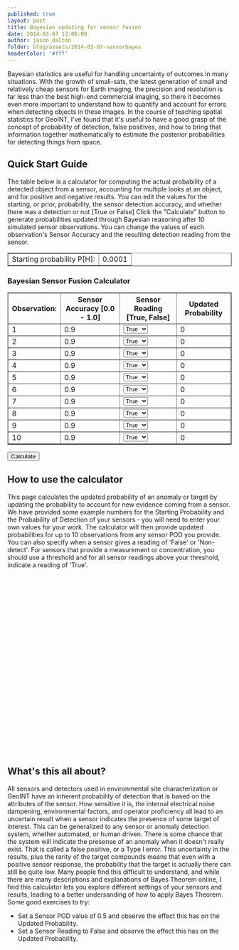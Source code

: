 ```yaml
---
published: true
layout: post
title: Bayesian updating for sensor fusion
date: 2014-03-07 12:00:00
author: jason_dalton
folder: blog/assets/2014-03-07-sensorbayes
headerColor: '#fff'
---
```


Bayesian statistics are useful for handling uncertainty of outcomes in many situations. With the growth of small-sats, the latest generation of small and relatively cheap sensors for Earth imaging, the precision <!--more-->and resolution is far less than the best high-end commercial imaging, so there it becomes even more important to understand how to quantify and account for errors when detecting objects in these images. In the course of teaching spatial statistics for GeoINT, I've found that it's useful to have a good grasp of the concept of probability of detection, false positives, and how to bring that information together mathematically to estimate the posterior probabilities for detecting things from space.  

## Quick Start Guide

The table below is a calculator for computing the actual probability of a detected object from a sensor, accounting for multiple looks at an object, and for positive and negative results.  You can edit the values for the starting, or prior, probability, the sensor detection accuracy, and whether there was a detection or not [True or False]
Click the "Calculate" button to generate probabilities updated through Bayesian reasoning after 10 simulated sensor observations. You can change the values of each observation's Sensor Accuracy and the resulting detection reading from the sensor.
<html>
<script type="text/javascript" src="//www.google.com/jsapi"></script>
<table id="assumptions" border="1">
<tr>
<td>Starting probability P[H]:</td>
<td contentEditable="true">0.0001</td>
</tr>
</table>

<h3>Bayesian Sensor Fusion Calculator</h3>

<table id="dataTable" border="1">
<tr>
<th>Observation:</th>
<th>Sensor Accuracy [0.0 - 1.0]</th>
<th>Sensor Reading [True, False]</th>
<th>Updated Probability</th>
</tr>
<tr>
<td>1</td>
<td contentEditable="true" min="0.0" max="1.0">0.9</td>
<td>
<select>
  <option value="True">True</option>
  <option value="False">False</option>
</select>
</td>
<td>0</td>
</tr>
<tr>
<td>2</td>
<td contentEditable="true">0.9</td>
<td>
<select>
  <option value="True">True</option>
  <option value="False">False</option>
</select>
</td>
<td>0</td>
</tr>
<tr>
<td>3</td>
<td contentEditable="true">0.9</td>
<td>
<select>
  <option value="True">True</option>
  <option value="False">False</option>
</select>
</td>
<td>0</td>
</tr>
<tr>
<td>4</td>
<td contentEditable="true">0.9</td>
<td>
<select>
  <option value="True">True</option>
  <option value="False">False</option>
</select>
</td>
<td>0</td>
</tr>
<tr>
<td>5</td>
<td contentEditable="true">0.9</td>
<td>
<select>
  <option value="True">True</option>
  <option value="False">False</option>
</select>
</td>
<td>0</td>
</tr>
<tr>
<td>6</td>
<td contentEditable="true">0.9</td>
<td>
<select>
  <option value="True">True</option>
  <option value="False">False</option>
</select>
</td>
<td>0</td>
</tr>
<tr>
<td>7</td>
<td contentEditable="true">0.9</td>
<td>
<select>
  <option value="True">True</option>
  <option value="False">False</option>
</select>
</td>
<td>0</td>
</tr>
<tr>
<td >8</td>
<td contentEditable="true">0.9</td>
<td>
<select>
  <option value="True">True</option>
  <option value="False">False</option>
</select>
</td>
<td>0</td>
</tr>
<tr>
<td>9</td>
<td contentEditable="true">0.9</td>
<td>
<select>
  <option value="True">True</option>
  <option value="False">False</option>
</select>
</td>
<td>0</td>
</tr>
<tr>
<td>10</td>
<td contentEditable="true">0.9</td>
<td>
<select>
  <option value="True">True</option>
  <option value="False">False</option>
</select>
</td>
<td>0</td>
</tr>
</table>

<form>
<input type="button" onclick="bayesUpdates()" value="Calculate">
</form>
</html>

## How to use the calculator

This page calculates the updated probability of an anomaly or target by updating the probability to account for new evidence coming from a sensor. We have provided some example numbers for the Starting Probability and the Probability of Detection of your sensors - you will need to enter your own values for your work. The calculator will then provide updated probabilities for up to 10 observations from any sensor POD you provide. You can also specify when a sensor gives a reading of 'False' or 'Non-detect'. For sensors that provide a measurement or concentration, you should use a threshold and for all sensor readings above your threshold, indicate a reading of 'True'.

<html><div id="visualization" style="width: 600px; height: 400px;"></div>




<script>
function bayesUpdates(){
var P=document.getElementById('assumptions').rows[0].cells[1].innerHTML;
var x=document.getElementById('dataTable');

  for (var i=1;i<11;i++){
    var reading = x.rows[i].cells[2].children[0].selectedIndex;
    var pod = x.rows[i].cells[1].innerHTML;
    if (reading == 1) {
        pod = 1-pod;
    }
    var Pe = P*pod + (1-P)*(1-pod);
    x.rows[i].cells[3].innerHTML=(P * pod / Pe).toFixed(7);  //Baysian uƒpdate
    P = (P * pod / Pe);  //set Prior P to the newly calculated estimate
  }
}

function drawVisualization() {
  // Create and populate the data table.
  var data = google.visualization.arrayToDataTable([
    [' ', ' '],
    ['1',   .0008989],
    ['2',   .0080357],
    ['3',   .0679530],
    ['4',   .3961956],
    ['5',   .8551877],
    ['6',   .9815326],
    ['7',   .9979138],
    ['8',   .9997678],
    ['9',   .9999742],
    ['10',  .9999971]
  ]);

// Create and populate the data table.
        var options = {
          title: 'Updated probability',
          curveType: "function",
          width: 600,
          height: 400,
          vAxis: {maxValue: 1},
          legend: {position: 'none'}
        };

  // Create and draw the visualization.
      new google.visualization.LineChart(document.getElementById('visualization')).
          draw(data, options);
      };
      google.setOnLoadCallback(drawVisualization);
</script>







</html>


## What's this all about?

All sensors and detectors used in environmental site characterization or GeoINT have an inherent probability of detection that is based on the attributes of the sensor. How sensitive it is, the internal electrical noise dampening, environmental factors, and operator proficiency all lead to an uncertain result when a sensor indicates the presence of some target of interest. This can be generalized to any sensor or anomaly detection system, whether automated, or human driven. There is some chance that the system will indicate the presense of an anomaly when it doesn't really exist. That is called a false positive, or a Type I error. This uncertainty in the results, plus the rarity of the target compounds means that even with a positive sensor response, the probability that the target is actually there can still be quite low. Many people find this difficult to understand, and while there are many descriptions and explanations of Bayes Theorem online, I find this calculator lets you explore different settings of your sensors and results, leading to a better undersanding of how to apply Bayes Theorem. Some good exercises to try:

* Set a Sensor POD value of 0.5 and observe the effect this has on the Updated Probability.
* Set a Sensor Reading to False and observe the effect this has on the Updated Probability.


